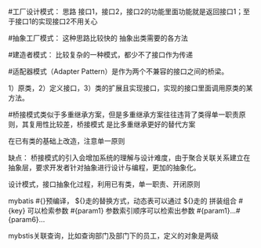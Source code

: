 #工厂设计模式：
思路      接口1，接口2，接口2的功能里面功能就是返回接口1；至于接口1的实现接口2不用关心 

#抽象工厂模式：
这种思路比较快的 抽象出类需要的各方法

#建造者模式：
比较复杂的一种模式，都少不了接口作为传递

#适配器模式（Adapter Pattern）是作为两个不兼容的接口之间的桥梁。

1）原类，2）定义接口，3）类的扩展且实现接口，实现的接口里面调用原类的某方法。

#桥接模式类似于多重继承方案，但是多重继承方案往往违背了类得单一职责原则，其复用性比较差，桥接模式 是比多重继承更好的替代方案

   在已有类的基础上改造，注意单一原则

缺点：
桥接模式的引入会增加系统的理解与设计难度，由于聚合关联关系建立在抽象层，要求开发者针对抽象进行设计与编程，更加的抽象化。

设计模式，接口抽象化过程，利用已有类，单一职责、开闭原则


mybatis  #{}预编译， ${}走的替换方式，动态表可以通过 ${}走的 拼装组合
#{key}  可以检索参数
#{param1}  参数索引顺序可以检索出参数   #{param1}...#{param6}...


 mybstis关联查询，比如查询部门及部门下的员工，定义的对象是两级




